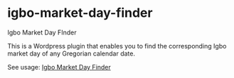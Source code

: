 # igbo-market-day-finder
Igbo Market Day FInder

This is a Wordpress plugin that enables you to find the corresponding Igbo market day of any Gregorian calendar date.

See usage:
<a href="http://igbocalendar.com/find-igbo-market-day/" target="_blank">Igbo Market Day Finder</a>

